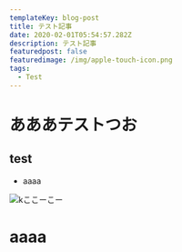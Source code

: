 ```yaml
---
templateKey: blog-post
title: テスト記事
date: 2020-02-01T05:54:57.282Z
description: テスト記事
featuredpost: false
featuredimage: /img/apple-touch-icon.png
tags:
  - Test
---
```

# あああテストつお

## test

* aaaa



![kここーこー](/img/blog-index.jpg "あああ")

# aaaa
